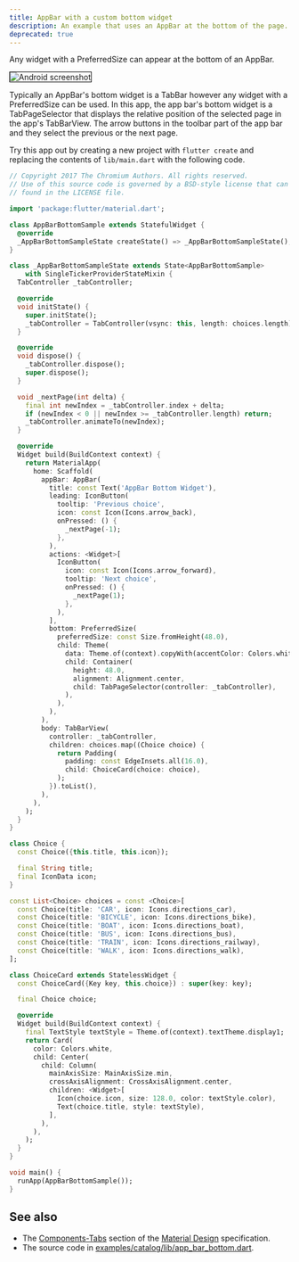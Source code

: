 ```yaml
---
title: AppBar with a custom bottom widget
description: An example that uses an AppBar at the bottom of the page.
deprecated: true
---
```


Any widget with a PreferredSize can appear at the bottom of an AppBar.

<p>
  <div class="container-fluid">
    <div class="row">
      <div class="col-lg-4">
        <div class="panel">
          <div class="panel-body">
            <img style="border:1px solid #000000" src="https://storage.googleapis.com/flutter-catalog/cb4a54db8fb3726bf4293b9cc5cb12ce16883803/app_bar_bottom_small.png" alt="Android screenshot" class="img-fluid">
          </div>
          <!-- <div class="panel-footer">
            Android screenshot
          </div> -->
        </div>
      </div>
    </div>
  </div>
</p>

Typically an AppBar's bottom widget is a TabBar however any widget with a
PreferredSize can be used. In this app, the app bar's bottom widget is a
TabPageSelector that displays the relative position of the selected page
in the app's TabBarView. The arrow buttons in the toolbar part of the app
bar and they select the previous or the next page.

Try this app out by creating a new project with `flutter create` and
replacing the contents of `lib/main.dart` with the following code.

```dart
// Copyright 2017 The Chromium Authors. All rights reserved.
// Use of this source code is governed by a BSD-style license that can be
// found in the LICENSE file.

import 'package:flutter/material.dart';

class AppBarBottomSample extends StatefulWidget {
  @override
  _AppBarBottomSampleState createState() => _AppBarBottomSampleState();
}

class _AppBarBottomSampleState extends State<AppBarBottomSample>
    with SingleTickerProviderStateMixin {
  TabController _tabController;

  @override
  void initState() {
    super.initState();
    _tabController = TabController(vsync: this, length: choices.length);
  }

  @override
  void dispose() {
    _tabController.dispose();
    super.dispose();
  }

  void _nextPage(int delta) {
    final int newIndex = _tabController.index + delta;
    if (newIndex < 0 || newIndex >= _tabController.length) return;
    _tabController.animateTo(newIndex);
  }

  @override
  Widget build(BuildContext context) {
    return MaterialApp(
      home: Scaffold(
        appBar: AppBar(
          title: const Text('AppBar Bottom Widget'),
          leading: IconButton(
            tooltip: 'Previous choice',
            icon: const Icon(Icons.arrow_back),
            onPressed: () {
              _nextPage(-1);
            },
          ),
          actions: <Widget>[
            IconButton(
              icon: const Icon(Icons.arrow_forward),
              tooltip: 'Next choice',
              onPressed: () {
                _nextPage(1);
              },
            ),
          ],
          bottom: PreferredSize(
            preferredSize: const Size.fromHeight(48.0),
            child: Theme(
              data: Theme.of(context).copyWith(accentColor: Colors.white),
              child: Container(
                height: 48.0,
                alignment: Alignment.center,
                child: TabPageSelector(controller: _tabController),
              ),
            ),
          ),
        ),
        body: TabBarView(
          controller: _tabController,
          children: choices.map((Choice choice) {
            return Padding(
              padding: const EdgeInsets.all(16.0),
              child: ChoiceCard(choice: choice),
            );
          }).toList(),
        ),
      ),
    );
  }
}

class Choice {
  const Choice({this.title, this.icon});

  final String title;
  final IconData icon;
}

const List<Choice> choices = const <Choice>[
  const Choice(title: 'CAR', icon: Icons.directions_car),
  const Choice(title: 'BICYCLE', icon: Icons.directions_bike),
  const Choice(title: 'BOAT', icon: Icons.directions_boat),
  const Choice(title: 'BUS', icon: Icons.directions_bus),
  const Choice(title: 'TRAIN', icon: Icons.directions_railway),
  const Choice(title: 'WALK', icon: Icons.directions_walk),
];

class ChoiceCard extends StatelessWidget {
  const ChoiceCard({Key key, this.choice}) : super(key: key);

  final Choice choice;

  @override
  Widget build(BuildContext context) {
    final TextStyle textStyle = Theme.of(context).textTheme.display1;
    return Card(
      color: Colors.white,
      child: Center(
        child: Column(
          mainAxisSize: MainAxisSize.min,
          crossAxisAlignment: CrossAxisAlignment.center,
          children: <Widget>[
            Icon(choice.icon, size: 128.0, color: textStyle.color),
            Text(choice.title, style: textStyle),
          ],
        ),
      ),
    );
  }
}

void main() {
  runApp(AppBarBottomSample());
}
```

## See also

* The [Components-Tabs](https://material.io/guidelines/components/tabs.html)
  section of the [Material Design](https://material.io) specification.
* The source code in
  [examples/catalog/lib/app_bar_bottom.dart](https://raw.githubusercontent.com/flutter/flutter/master/examples/catalog/lib/animated_list.dart).
